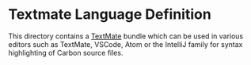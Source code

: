 # Textmate Language Definition

<!--
Part of the Carbon Language project, under the Apache License v2.0 with LLVM
Exceptions. See /LICENSE for license information.
SPDX-License-Identifier: Apache-2.0 WITH LLVM-exception
-->

This directory contains a [TextMate](https://macromates.com/) bundle which can
be used in various editors such as TextMate, VSCode, Atom or the IntelliJ family
for syntax highlighting of Carbon source files.
